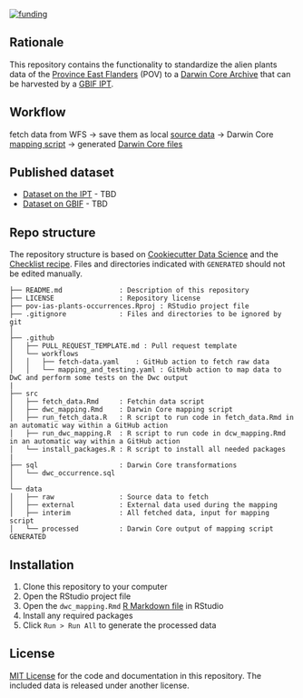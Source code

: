 [![funding](https://img.shields.io/static/v1?label=published+through&message=LIFE+RIPARIAS&labelColor=00a58d&color=ffffff)](https://www.riparias.be/)

## Rationale

This repository contains the functionality to standardize the alien plants data of the [Province East Flanders](https://www.oost-vlaanderen.be/) (POV) to a [Darwin Core Archive](https://ipt.gbif.org/manual/en/ipt/2.5/dwca-guide) that can be harvested by a [GBIF IPT](https://ipt.gbif.org/manual/en/ipt/2.5/).

## Workflow

fetch data from WFS → save them as local [source data](data/raw) → Darwin Core [mapping script](src/dwc_mapping.Rmd) → generated [Darwin Core files](data/processed)


## Published dataset

* [Dataset on the IPT](#) - TBD
* [Dataset on GBIF](#) - TBD

## Repo structure

The repository structure is based on [Cookiecutter Data Science](http://drivendata.github.io/cookiecutter-data-science/) and the [Checklist recipe](https://github.com/trias-project/checklist-recipe). Files and directories indicated with `GENERATED` should not be edited manually.

```
├── README.md              : Description of this repository
├── LICENSE                : Repository license
├── pov-ias-plants-occurrences.Rproj : RStudio project file
├── .gitignore             : Files and directories to be ignored by git
│
├── .github                
│   ├── PULL_REQUEST_TEMPLATE.md : Pull request template
│   └── workflows
│   │   ├── fetch-data.yaml    : GitHub action to fetch raw data
│   │   └── mapping_and_testing.yaml : GitHub action to map data to DwC and perform some tests on the Dwc output
|
├── src
│   ├── fetch_data.Rmd     : Fetchin data script
│   ├── dwc_mapping.Rmd    : Darwin Core mapping script
│   ├── run_fetch_data.R   : R script to run code in fetch_data.Rmd in an automatic way within a GitHub action
│   ├── run_dwc_mapping.R  : R script to run code in dcw_mapping.Rmd in an automatic way within a GitHub action
│   └── install_packages.R : R script to install all needed packages
|
├── sql                    : Darwin Core transformations
│   └── dwc_occurrence.sql
│   
└── data
│   ├── raw                : Source data to fetch
│   ├── external           : External data used during the mapping
│   ├── interim            : All fetched data, input for mapping script
│   └── processed          : Darwin Core output of mapping script GENERATED
```

## Installation

1. Clone this repository to your computer
2. Open the RStudio project file
3. Open the `dwc_mapping.Rmd` [R Markdown file](https://rmarkdown.rstudio.com/) in RStudio
4. Install any required packages
5. Click `Run > Run All` to generate the processed data

## License

[MIT License](LICENSE) for the code and documentation in this repository. The included data is released under another license.

